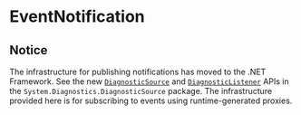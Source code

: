 EventNotification
=================

Notice
-------

The infrastructure for publishing notifications has moved to the .NET Framework. See the new [`DiagnosticSource`](https://github.com/dotnet/corefx/blob/master/src/System.Diagnostics.DiagnosticSource/src/System/Diagnostics/DiagnosticSource.cs) and [`DiagnosticListener`](https://github.com/dotnet/corefx/blob/master/src/System.Diagnostics.DiagnosticSource/src/System/Diagnostics/DiagnosticListener.cs) APIs in the `System.Diagnostics.DiagnosticSource` package. The infrastructure provided here is for subscribing to events using runtime-generated proxies.
